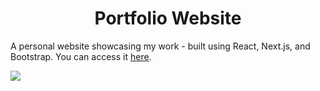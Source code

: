 <h1 align="center"> Portfolio Website</h1>

A personal website showcasing my work - built using React, Next.js, and Bootstrap. You can access it [here](www.alborzk.me).

![](readme/demo.gif)
